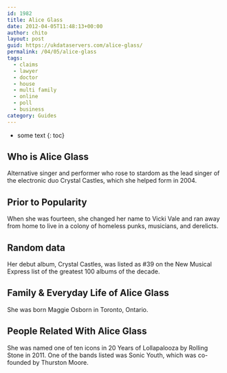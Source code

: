 ```yaml
---
id: 1982
title: Alice Glass
date: 2012-04-05T11:48:13+00:00
author: chito
layout: post
guid: https://ukdataservers.com/alice-glass/
permalink: /04/05/alice-glass
tags:
  - claims
  - lawyer
  - doctor
  - house
  - multi family
  - online
  - poll
  - business
category: Guides
---
```


* some text
{: toc}


## Who is  Alice Glass
                  
                  
                  
Alternative singer and performer who rose to stardom as the lead singer of the electronic duo Crystal Castles, which she helped form in 2004.
                  
                
                
                
## Prior to Popularity 
                  
                  
                  
When she was fourteen, she changed her name to Vicki Vale and ran away from home to live in a colony of homeless punks, musicians, and derelicts.
                  
                
                
                
## Random data 
                  
                  
                  
Her debut album, Crystal Castles, was listed as #39 on the New Musical Express list of the greatest 100 albums of the decade.
                  
                
                
                
## Family & Everyday Life of Alice Glass
                  
                  
                  
She was born Maggie Osborn in Toronto, Ontario.
                  
                
                
                
## People Related With  Alice Glass
                  
                  
                  
She was named one of ten icons in 20 Years of Lollapalooza by Rolling Stone in 2011. One of the bands listed was Sonic Youth, which was co-founded by Thurston Moore.
                  
                
              
            
          
          
          
    
    
  
